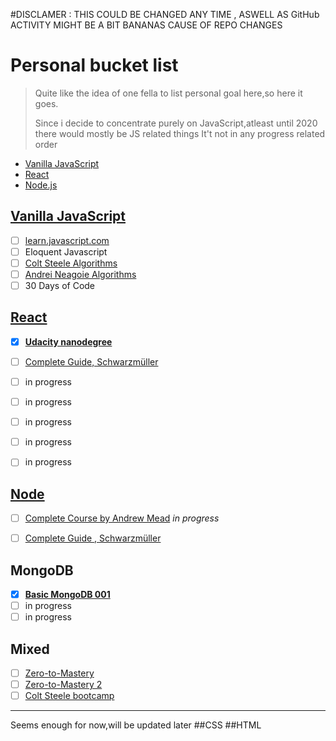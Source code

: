 #DISCLAMER : THIS COULD BE CHANGED ANY TIME , ASWELL AS GitHub ACTIVITY MIGHT BE A BIT BANANAS CAUSE OF REPO CHANGES


# Personal bucket list


> Quite like the idea of one fella to 
> list personal goal here,so here it goes.
> 
> Since i decide to concentrate purely 
> on JavaScript,atleast until 2020
> there would mostly be JS related things
> It't not in any progress related order
  - [Vanilla JavaScript](#javascript)
  - [React](#react)
  - [Node.js](#node)

## [Vanilla JavaScript](#vanilla)

- [ ] [learn.javascript.com](https://learn.javascript.com)
- [ ] Eloquent Javascript
- [ ] [Colt Steele Algorithms](https://www.udemy.com/js-algorithms-and-data-structures-masterclass/learn/v4/)
- [ ] [Andrei Neagoie Algorithms](https://www.udemy.com/master-the-coding-interview-data-structures-algorithms/learn/v4/)
- [ ] 30 Days of Code

## [React](react)

- [X] __[Udacity nanodegree](https://confirm.udacity.com/HSCUZV7D)__
- [ ] [Complete Guide, Schwarzmüller](https://www.udemy.com/react-the-complete-guide-incl-redux/learn/v4/)
- [ ] in progress
- [ ] in progress
- [ ] in progress
- [ ] in progress
- [ ] in progress


## [Node](node)
- [ ] [Complete Course by Andrew Mead](https://www.udemy.com/the-complete-nodejs-developer-course-2/learn/v4/) _in progress_
- [ ] [Complete Guide , Schwarzmüller](https://www.udemy.com/nodejs-the-complete-guide/learn/v4/)


## MongoDB

- [x] __[Basic MongoDB 001](http://university.mongodb.com/course_completion/2c2f8486-17d1-4dab-b0a2-77c88895)__
- [ ] in progress
- [ ] in progress

## Mixed

- [ ] [Zero-to-Mastery](https://www.udemy.com/the-complete-web-developer-zero-to-mastery/learn/v4/)
- [ ] [Zero-to-Mastery 2](https://www.udemy.com/the-complete-junior-to-senior-web-developer-roadmap/learn/v4/)
- [ ] [Colt Steele bootcamp](https://www.udemy.com/the-web-developer-bootcamp/learn/v4/)

---
Seems enough for now,will be updated later
##CSS
##HTML


